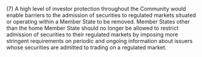 (7) A high level of investor protection throughout the Community would enable barriers to the admission of securities to regulated markets situated or operating within a Member State to be removed. Member States other than the home Member State should no longer be allowed to restrict admission of securities to their regulated markets by imposing more stringent requirements on periodic and ongoing information about issuers whose securities are admitted to trading on a regulated market.